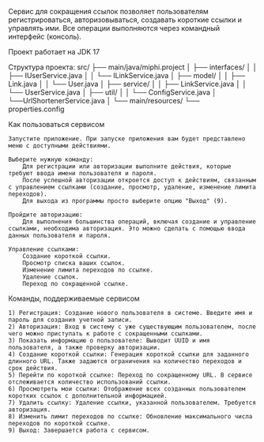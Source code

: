 Сервис для сокращения ссылок позволяет пользователям регистрироваться, авторизовываться, создавать короткие ссылки и управлять ими. Все операции выполняются через командный интерфейс (консоль).

Проект работает на JDK 17

Структура проекта:
src/
├── main/java/miphi.project
│   ├── interfaces/
│   │   ├── IUserService.java
│   │   └── ILinkService.java
│   ├── model/
│   │   ├── Link.java
│   │   └── User.java
│   ├── service/
│   │   ├── LinkService.java
│   │   └── UserService.java
│   ├── util/
│   │   └── ConfigService.java
│   └──UrlShortenerService.java
│
└── main/resources/
        └── properties.config

Как пользоваться сервисом

    Запустите приложение. При запуске приложения вам будет представлено меню с доступными действиями.

    Выберите нужную команду:
        Для регистрации или авторизации выполните действия, которые требуют ввода имени пользователя и пароля.
        После успешной авторизации откроется доступ к действиям, связанным с управлением ссылками (создание, просмотр, удаление, изменение лимита переходов).
        Для выхода из программы просто выберите опцию "Выход" (9).

    Пройдите авторизацию:
        Для выполнения большинства операций, включая создание и управление ссылками, необходима авторизация. Это можно сделать с помощью ввода данных пользователя и пароля.

    Управление ссылками:
        Создание короткой ссылки.
        Просмотр списка ваших ссылок.
        Изменение лимита переходов по ссылке.
        Удаление ссылок.
        Переход по сокращенной ссылке.

Команды, поддерживаемые сервисом

    1) Регистрация: Создание нового пользователя в системе. Введите имя и пароль для создания учетной записи.
    2) Авторизация: Вход в систему с уже существующим пользователем, после чего можно приступать к работе с сокращенными ссылками.
    3) Показать информацию о пользователе: Выводит UUID и имя пользователя, а также проверку авторизации.
    4) Создание короткой ссылки: Генерация короткой ссылки для заданного длинного URL. Также задаются ограничения на количество переходов и срок действия.
    5) Перейти по короткой ссылке: Переход по сокращенному URL. В сервисе отслеживается количество использований ссылки.
    6) Просмотреть мои ссылки: Отображение всех созданных пользователем коротких ссылок с дополнительной информацией.
    7) Удалить ссылку: Удаление ссылки, указанной пользователем. Требуется авторизация.
    8) Изменить лимит переходов по ссылке: Обновление максимального числа переходов по короткой ссылке.
    9) Выход: Завершается работа с сервисом.